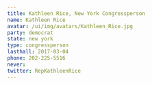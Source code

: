 ```yaml
---
title: Kathleen Rice, New York Congressperson
name: Kathleen Rice
avatar: /ui/img/avatars/Kathleen_Rice.jpg
party: democrat
state: new york
type: congressperson
lasthall: 2017-03-04
phone: 202-225-5516
never: 
twitter: RepKathleenRice
---
```

